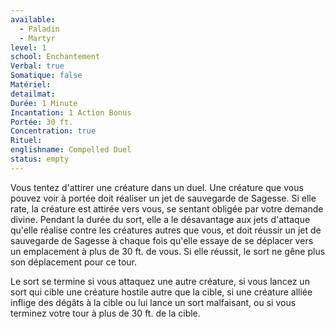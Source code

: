 ```yaml
---
available:
  - Paladin
  - Martyr
level: 1
school: Enchantement
Verbal: true
Somatique: false
Matériel:
detailmat:
Durée: 1 Minute
Incantation: 1 Action Bonus
Portée: 30 ft.
Concentration: true
Rituel:
englishname: Compelled Duel
status: empty
---
```

Vous tentez d'attirer une créature dans un duel. Une créature que vous pouvez voir à portée doit réaliser un jet de sauvegarde de Sagesse. Si elle rate, la créature est attirée vers vous, se sentant obligée par votre demande divine. Pendant la durée du sort, elle a le désavantage aux jets d'attaque qu'elle réalise contre les créatures autres que vous, et doit réussir un jet de sauvegarde de Sagesse à chaque fois qu'elle essaye de se déplacer vers un emplacement à plus de 30 ft. de vous. Si elle réussit, le sort ne gêne plus son déplacement pour ce tour.

Le sort se termine si vous attaquez une autre créature, si vous lancez un sort qui cible une créature hostile autre que la cible, si une créature alliée inflige des dégâts à la cible ou lui lance un sort malfaisant, ou si vous terminez votre tour à plus de 30 ft. de la cible.
